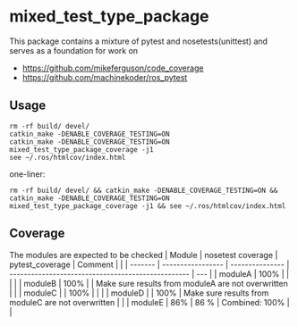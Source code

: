 # mixed_test_type_package
This package contains a mixture of pytest and nosetests(unittest) and serves
as a foundation for work on
- https://github.com/mikeferguson/code_coverage
- https://github.com/machinekoder/ros_pytest

## Usage
```
rm -rf build/ devel/
catkin_make -DENABLE_COVERAGE_TESTING=ON
catkin_make -DENABLE_COVERAGE_TESTING=ON mixed_test_type_package_coverage -j1
see ~/.ros/htmlcov/index.html
```

one-liner:

```rm -rf build/ devel/ && catkin_make -DENABLE_COVERAGE_TESTING=ON && catkin_make -DENABLE_COVERAGE_TESTING=ON mixed_test_type_package_coverage -j1 && see ~/.ros/htmlcov/index.html```

## Coverage
The modules are expected to be checked 
| Module  | nosetest coverage | pytest_coverage | Comment                                            |     |
| ------- | ----------------- | --------------- | -------------------------------------------------- | --- |
| moduleA | 100%              |                 |                                                    |     |
| moduleB | 100%              |                 | Make sure results from moduleA are not overwritten |     |
| moduleC |                   | 100%            |                                                    |     |
| moduleD |                   | 100%            | Make sure results from moduleC are not overwritten |     |
| moduleE | 86%               | 86 %            | Combined: 100%                                     |     |